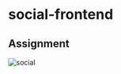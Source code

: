 # social-frontend

## Assignment

![social](https://user-images.githubusercontent.com/8441473/58042102-621dc480-7b57-11e9-992d-bca06ff6cea0.PNG)
